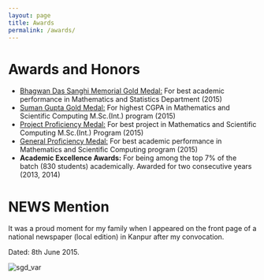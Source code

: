 ```yaml
---
layout: page
title: Awards
permalink: /awards/
---
```

# Awards and Honors

* [Bhagwan Das Sanghi Memorial Gold Medal:](http://www.iitk.ac.in/doaa/convocation/data/convocation20152/48convocation2015_awards_and_medals.pdf#page=5) For best academic performance in Mathematics and Statistics Department (2015)
* [Suman Gupta Gold Medal:](http://www.iitk.ac.in/doaa/convocation/data/convocation20152/48convocation2015_awards_and_medals.pdf#page=5) For highest CGPA in Mathematics and Scientific Computing M.Sc.(Int.) program (2015)
* [Project Proficiency Medal:](http://www.iitk.ac.in/doaa/convocation/data/convocation20152/48convocation2015_awards_and_medals.pdf#page=3) For best project in Mathematics and Scientific Computing M.Sc.(Int.) Program (2015)
* [General Proficiency Medal:](http://www.iitk.ac.in/doaa/convocation/data/convocation20152/48convocation2015_awards_and_medals.pdf#page=2) For best academic performance in Mathematics and Scientific Computing program (2015)
* **Academic Excellence Awards:** For being among the top 7% of the batch (830 students) academically. Awarded for two consecutive years (2013, 2014)

# NEWS Mention

It was a proud moment for my family when I appeared on the front page of a national newspaper (local edition) in Kanpur after my convocation.

Dated: 8th June 2015.

![sgd_var](../assets/img/sgd_var.png "Logo Title Text 1")
